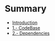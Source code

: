 # Summary

* [Introduction](README.md)
* [1.- CodeBase](1.md)
* [2.- Dependencies](2-dependencies.md)

